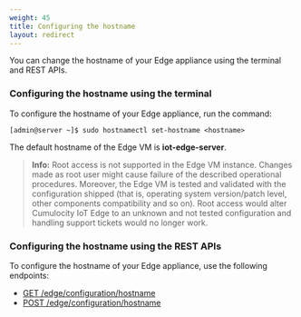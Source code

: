 ```yaml
---
weight: 45
title: Configuring the hostname
layout: redirect
---
```


You can change the hostname of your Edge appliance using the terminal and REST APIs.

### Configuring the hostname using the terminal

To configure the hostname of your Edge appliance, run the command:

```shell
[admin@server ~]$ sudo hostnamectl set-hostname <hostname>
```
The default hostname of the Edge VM is **iot-edge-server**.

>**Info:** Root access is not supported in the Edge VM instance. Changes made as root user might cause failure of the described operational procedures.
Moreover, the Edge VM is tested and validated with the configuration shipped (that is, operating system version/patch level, other components compatibility and so on). Root access would alter Cumulocity IoT Edge to an unknown and not tested configuration and handling support tickets would no longer work. 

### Configuring the hostname using the REST APIs

To configure the hostname of your Edge appliance, use the following endpoints:

- [GET /edge/configuration/hostname](/edge/rest-api/#get-edgeconfigurationhostname)
- [POST /edge/configuration/hostname](/edge/rest-api/#post-edgeconfigurationhostname)
